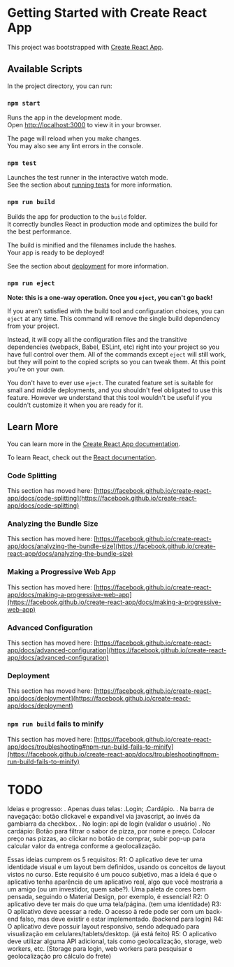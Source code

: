 # Getting Started with Create React App

This project was bootstrapped with [Create React App](https://github.com/facebook/create-react-app).

## Available Scripts

In the project directory, you can run:

### `npm start`

Runs the app in the development mode.\
Open [http://localhost:3000](http://localhost:3000) to view it in your browser.

The page will reload when you make changes.\
You may also see any lint errors in the console.

### `npm test`

Launches the test runner in the interactive watch mode.\
See the section about [running tests](https://facebook.github.io/create-react-app/docs/running-tests) for more information.

### `npm run build`

Builds the app for production to the `build` folder.\
It correctly bundles React in production mode and optimizes the build for the best performance.

The build is minified and the filenames include the hashes.\
Your app is ready to be deployed!

See the section about [deployment](https://facebook.github.io/create-react-app/docs/deployment) for more information.

### `npm run eject`

**Note: this is a one-way operation. Once you `eject`, you can't go back!**

If you aren't satisfied with the build tool and configuration choices, you can `eject` at any time. This command will remove the single build dependency from your project.

Instead, it will copy all the configuration files and the transitive dependencies (webpack, Babel, ESLint, etc) right into your project so you have full control over them. All of the commands except `eject` will still work, but they will point to the copied scripts so you can tweak them. At this point you're on your own.

You don't have to ever use `eject`. The curated feature set is suitable for small and middle deployments, and you shouldn't feel obligated to use this feature. However we understand that this tool wouldn't be useful if you couldn't customize it when you are ready for it.

## Learn More

You can learn more in the [Create React App documentation](https://facebook.github.io/create-react-app/docs/getting-started).

To learn React, check out the [React documentation](https://reactjs.org/).

### Code Splitting

This section has moved here: [https://facebook.github.io/create-react-app/docs/code-splitting](https://facebook.github.io/create-react-app/docs/code-splitting)

### Analyzing the Bundle Size

This section has moved here: [https://facebook.github.io/create-react-app/docs/analyzing-the-bundle-size](https://facebook.github.io/create-react-app/docs/analyzing-the-bundle-size)

### Making a Progressive Web App

This section has moved here: [https://facebook.github.io/create-react-app/docs/making-a-progressive-web-app](https://facebook.github.io/create-react-app/docs/making-a-progressive-web-app)

### Advanced Configuration

This section has moved here: [https://facebook.github.io/create-react-app/docs/advanced-configuration](https://facebook.github.io/create-react-app/docs/advanced-configuration)

### Deployment

This section has moved here: [https://facebook.github.io/create-react-app/docs/deployment](https://facebook.github.io/create-react-app/docs/deployment)

### `npm run build` fails to minify

This section has moved here: [https://facebook.github.io/create-react-app/docs/troubleshooting#npm-run-build-fails-to-minify](https://facebook.github.io/create-react-app/docs/troubleshooting#npm-run-build-fails-to-minify)

# TODO

Ideias e progresso: 
    . Apenas duas telas: .Login; .Cardápio.
    . Na barra de navegação: botão clickavel e expandivel via javascript, ao invés da gambiarra da checkbox.
    . No login: api de login (validar o usuário)
    . No cardápio: Botão para filtrar o sabor de pizza, por nome e preço. Colocar preço nas pizzas, ao clickar no botão de comprar, subir pop-up para calcular
valor da entrega conforme a geolocalização.  

Essas ideias cumprem os 5 requisitos:
    R1: O aplicativo deve ter uma identidade visual e um layout bem definidos, 
    usando os conceitos de layout vistos no curso. Este requisito é um pouco subjetivo, 
    mas a ideia é que o aplicativo tenha aparência de um aplicativo real, algo que você mostraria a um amigo (ou um investidor, quem sabe?). 
    Uma paleta de cores bem pensada, seguindo o Material Design, por exemplo, é essencial!
    R2: O aplicativo deve ter mais do que uma tela/página. (tem uma identidade)
    R3: O aplicativo deve acessar a rede. O acesso à rede pode ser com um back-end falso, mas deve existir e estar implementado. (backend para login)
    R4: O aplicativo deve possuir layout responsivo, sendo adequado para visualização em celulares/tablets/desktop. (já está feito)
    R5: O aplicativo deve utilizar alguma API adicional, tais como geolocalização, storage, web workers, etc. (Storage para login, web workers para pesquisar e 
    geolocalização pro cálculo do frete)
